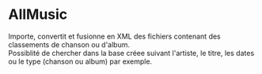 # AllMusic
Importe, convertit et fusionne en XML des fichiers contenant des classements de chanson ou d'album.  
Possiblité de chercher dans la base créee suivant l'artiste, le titre, les dates ou le type (chanson ou album) par exemple.
